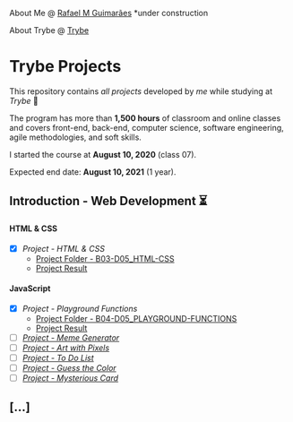 About Me @ [Rafael M Guimarães](https://rafaelmguimaraes.github.io/) *under construction

About Trybe @ [Trybe](https://www.betrybe.com/)

# Trybe Projects

This repository contains *all projects* developed by *me* while studying at *Trybe* :rocket:

The program has more than **1,500 hours** of classroom and online classes and covers front-end, back-end, computer science, software engineering, agile methodologies, and soft skills.

I started the course at **August 10, 2020** (class 07).

Expected end date: **August 10, 2021** (1 year).

## Introduction - Web Development :hourglass_flowing_sand:
#### HTML & CSS
- [x] *Project - HTML & CSS*
    - [Project Folder - B03-D05_HTML-CSS](B03-D05_HTML-CSS/)
    - [Project Result](/B03-D05_HTML-CSS/results/RESULT.md) 

#### JavaScript
- [x] *Project - Playground Functions*
    - [Project Folder - B04-D05_PLAYGROUND-FUNCTIONS](B04-D05_PLAYGROUND-FUNCTIONS/)
    - [Project Result](/B04-D05_PLAYGROUND-FUNCTIONS/results/RESULT.md) 
- [ ] *[Project - Meme Generator]()*
- [ ] *[Project - Art with Pixels]()*
- [ ] *[Project - To Do List]()*
- [ ] *[Project - Guess the Color]()*
- [ ] *[Project - Mysterious Card]()*

## [...]
